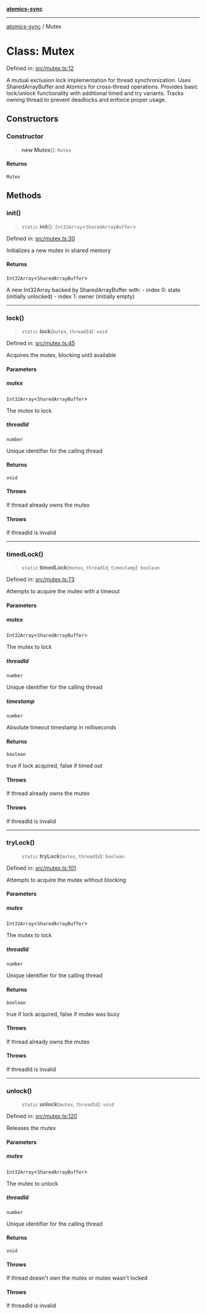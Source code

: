 [**atomics-sync**](../README.md)

***

[atomics-sync](../README.md) / Mutex

# Class: Mutex

Defined in: [src/mutex.ts:12](https://github.com/slavamuravey/atomics-sync/blob/75e5db5e81c583024857ae60b2746ded23c99a17/src/mutex.ts#L12)

A mutual exclusion lock implementation for thread synchronization.
Uses SharedArrayBuffer and Atomics for cross-thread operations.
Provides basic lock/unlock functionality with additional timed and try variants.
Tracks owning thread to prevent deadlocks and enforce proper usage.

## Constructors

### Constructor

> **new Mutex**(): `Mutex`

#### Returns

`Mutex`

## Methods

### init()

> `static` **init**(): `Int32Array`\<`SharedArrayBuffer`\>

Defined in: [src/mutex.ts:30](https://github.com/slavamuravey/atomics-sync/blob/75e5db5e81c583024857ae60b2746ded23c99a17/src/mutex.ts#L30)

Initializes a new mutex in shared memory

#### Returns

`Int32Array`\<`SharedArrayBuffer`\>

A new Int32Array backed by SharedArrayBuffer with:
         - index 0: state (initially unlocked)
         - index 1: owner (initially empty)

***

### lock()

> `static` **lock**(`mutex`, `threadId`): `void`

Defined in: [src/mutex.ts:45](https://github.com/slavamuravey/atomics-sync/blob/75e5db5e81c583024857ae60b2746ded23c99a17/src/mutex.ts#L45)

Acquires the mutex, blocking until available

#### Parameters

##### mutex

`Int32Array`\<`SharedArrayBuffer`\>

The mutex to lock

##### threadId

`number`

Unique identifier for the calling thread

#### Returns

`void`

#### Throws

If thread already owns the mutex

#### Throws

If threadId is invalid

***

### timedLock()

> `static` **timedLock**(`mutex`, `threadId`, `timestamp`): `boolean`

Defined in: [src/mutex.ts:73](https://github.com/slavamuravey/atomics-sync/blob/75e5db5e81c583024857ae60b2746ded23c99a17/src/mutex.ts#L73)

Attempts to acquire the mutex with a timeout

#### Parameters

##### mutex

`Int32Array`\<`SharedArrayBuffer`\>

The mutex to lock

##### threadId

`number`

Unique identifier for the calling thread

##### timestamp

`number`

Absolute timeout timestamp in milliseconds

#### Returns

`boolean`

true if lock acquired, false if timed out

#### Throws

If thread already owns the mutex

#### Throws

If threadId is invalid

***

### tryLock()

> `static` **tryLock**(`mutex`, `threadId`): `boolean`

Defined in: [src/mutex.ts:101](https://github.com/slavamuravey/atomics-sync/blob/75e5db5e81c583024857ae60b2746ded23c99a17/src/mutex.ts#L101)

Attempts to acquire the mutex without blocking

#### Parameters

##### mutex

`Int32Array`\<`SharedArrayBuffer`\>

The mutex to lock

##### threadId

`number`

Unique identifier for the calling thread

#### Returns

`boolean`

true if lock acquired, false if mutex was busy

#### Throws

If thread already owns the mutex

#### Throws

If threadId is invalid

***

### unlock()

> `static` **unlock**(`mutex`, `threadId`): `void`

Defined in: [src/mutex.ts:120](https://github.com/slavamuravey/atomics-sync/blob/75e5db5e81c583024857ae60b2746ded23c99a17/src/mutex.ts#L120)

Releases the mutex

#### Parameters

##### mutex

`Int32Array`\<`SharedArrayBuffer`\>

The mutex to unlock

##### threadId

`number`

Unique identifier for the calling thread

#### Returns

`void`

#### Throws

If thread doesn't own the mutex or mutex wasn't locked

#### Throws

If threadId is invalid
